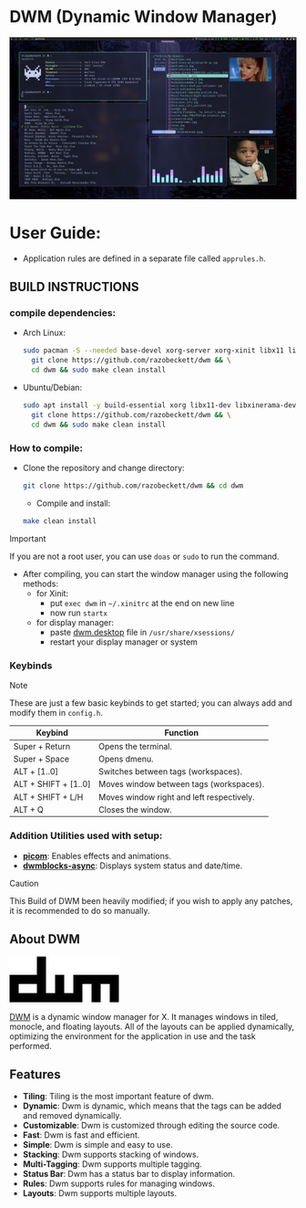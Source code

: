 # DWM (Dynamic Window Manager)

![Preview](assets/preview.png)

# User Guide:

- Application rules are defined in a separate file called `apprules.h`.

## BUILD INSTRUCTIONS

### compile dependencies:

- Arch Linux:

  ```bash
  sudo pacman -S --needed base-devel xorg-server xorg-xinit libx11 libxinerama libxft imlib2 git && \
  	git clone https://github.com/razobeckett/dwm && \
  	cd dwm && sudo make clean install
  ```

- Ubuntu/Debian:

  ```bash
  sudo apt install -y build-essential xorg libx11-dev libxinerama-dev libxft-dev libimblib2-dev git && \
    git clone https://github.com/razobeckett/dwm && \
    cd dwm && sudo make clean install
  ```

### How to compile:

- Clone the repository and change directory:

  ```bash
  git clone https://github.com/razobeckett/dwm && cd dwm
  ```

  - Compile and install:

  ```bash
  make clean install
  ```

> [!IMPORTANT]
> If you are not a root user, you can use `doas` or `sudo` to run the command.

- After compiling, you can start the window manager using the following methods:
  - for Xinit:
    - put `exec dwm` in `~/.xinitrc` at the end on new line
    - now run `startx`
  - for display manager:
    - paste [dwm.desktop](dwm.desktop) file in `/usr/share/xsessions/`
    - restart your display manager or system

### Keybinds

> [!NOTE]
> These are just a few basic keybinds to get started; you can always add and modify them in `config.h`.

| Keybind              | Function                                  |
| -------------------- | ----------------------------------------- |
| Super + Return       | Opens the terminal.                       |
| Super + Space        | Opens dmenu.                              |
| ALT + [1..0]         | Switches between tags (workspaces).       |
| ALT + SHIFT + [1..0] | Moves window between tags (workspaces).   |
| ALT + SHIFT + L/H    | Moves window right and left respectively. |
| ALT + Q              | Closes the window.                        |

### Addition Utilities used with setup:

- [**picom**](https://github.com/yshui/picom): Enables effects and animations.
- [**dwmblocks-async**](https://github.com/UtkarshVerma/dwmblocks-async): Displays system status and date/time.

> [!CAUTION]
> This Build of DWM been heavily modified; if you wish to apply any patches, it is recommended to do so manually.

## About DWM

[![dwm-logo](dwm.png)](https://dwm.suckless.org/)

[DWM](https://dwm.suckless.org/) is a dynamic window manager for X. It manages windows in tiled, monocle, and floating layouts. All of the layouts can be applied dynamically, optimizing the environment for the application in use and the task performed.

## Features

- **Tiling**: Tiling is the most important feature of dwm.
- **Dynamic**: Dwm is dynamic, which means that the tags can be added and removed dynamically.
- **Customizable**: Dwm is customized through editing the source code.
- **Fast**: Dwm is fast and efficient.
- **Simple**: Dwm is simple and easy to use.
- **Stacking**: Dwm supports stacking of windows.
- **Multi-Tagging**: Dwm supports multiple tagging.
- **Status Bar**: Dwm has a status bar to display information.
- **Rules**: Dwm supports rules for managing windows.
- **Layouts**: Dwm supports multiple layouts.
